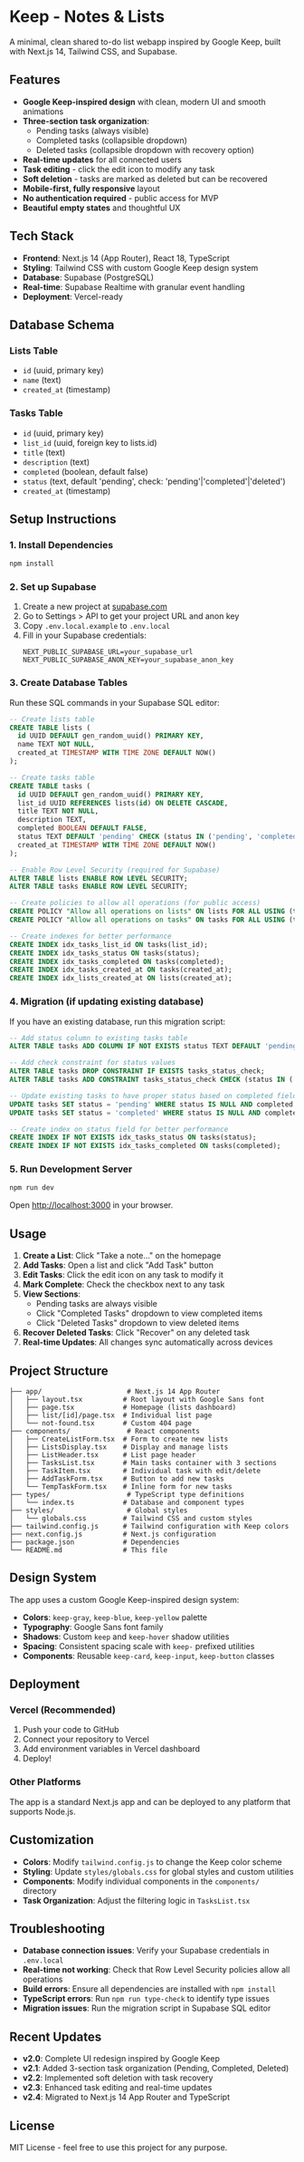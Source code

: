 # Keep - Notes & Lists

A minimal, clean shared to-do list webapp inspired by Google Keep, built with Next.js 14, Tailwind CSS, and Supabase.

## Features

- **Google Keep-inspired design** with clean, modern UI and smooth animations
- **Three-section task organization**:
  - Pending tasks (always visible)
  - Completed tasks (collapsible dropdown)
  - Deleted tasks (collapsible dropdown with recovery option)
- **Real-time updates** for all connected users
- **Task editing** - click the edit icon to modify any task
- **Soft deletion** - tasks are marked as deleted but can be recovered
- **Mobile-first, fully responsive** layout
- **No authentication required** - public access for MVP
- **Beautiful empty states** and thoughtful UX

## Tech Stack

- **Frontend**: Next.js 14 (App Router), React 18, TypeScript
- **Styling**: Tailwind CSS with custom Google Keep design system
- **Database**: Supabase (PostgreSQL)
- **Real-time**: Supabase Realtime with granular event handling
- **Deployment**: Vercel-ready

## Database Schema

### Lists Table
- `id` (uuid, primary key)
- `name` (text)
- `created_at` (timestamp)

### Tasks Table
- `id` (uuid, primary key)
- `list_id` (uuid, foreign key to lists.id)
- `title` (text)
- `description` (text)
- `completed` (boolean, default false)
- `status` (text, default 'pending', check: 'pending'|'completed'|'deleted')
- `created_at` (timestamp)

## Setup Instructions

### 1. Install Dependencies
```bash
npm install
```

### 2. Set up Supabase
1. Create a new project at [supabase.com](https://supabase.com)
2. Go to Settings > API to get your project URL and anon key
3. Copy `.env.local.example` to `.env.local`
4. Fill in your Supabase credentials:
   ```
   NEXT_PUBLIC_SUPABASE_URL=your_supabase_url
   NEXT_PUBLIC_SUPABASE_ANON_KEY=your_supabase_anon_key
   ```

### 3. Create Database Tables
Run these SQL commands in your Supabase SQL editor:

```sql
-- Create lists table
CREATE TABLE lists (
  id UUID DEFAULT gen_random_uuid() PRIMARY KEY,
  name TEXT NOT NULL,
  created_at TIMESTAMP WITH TIME ZONE DEFAULT NOW()
);

-- Create tasks table
CREATE TABLE tasks (
  id UUID DEFAULT gen_random_uuid() PRIMARY KEY,
  list_id UUID REFERENCES lists(id) ON DELETE CASCADE,
  title TEXT NOT NULL,
  description TEXT,
  completed BOOLEAN DEFAULT FALSE,
  status TEXT DEFAULT 'pending' CHECK (status IN ('pending', 'completed', 'deleted')),
  created_at TIMESTAMP WITH TIME ZONE DEFAULT NOW()
);

-- Enable Row Level Security (required for Supabase)
ALTER TABLE lists ENABLE ROW LEVEL SECURITY;
ALTER TABLE tasks ENABLE ROW LEVEL SECURITY;

-- Create policies to allow all operations (for public access)
CREATE POLICY "Allow all operations on lists" ON lists FOR ALL USING (true);
CREATE POLICY "Allow all operations on tasks" ON tasks FOR ALL USING (true);

-- Create indexes for better performance
CREATE INDEX idx_tasks_list_id ON tasks(list_id);
CREATE INDEX idx_tasks_status ON tasks(status);
CREATE INDEX idx_tasks_completed ON tasks(completed);
CREATE INDEX idx_tasks_created_at ON tasks(created_at);
CREATE INDEX idx_lists_created_at ON lists(created_at);
```

### 4. Migration (if updating existing database)
If you have an existing database, run this migration script:

```sql
-- Add status column to existing tasks table
ALTER TABLE tasks ADD COLUMN IF NOT EXISTS status TEXT DEFAULT 'pending';

-- Add check constraint for status values
ALTER TABLE tasks DROP CONSTRAINT IF EXISTS tasks_status_check;
ALTER TABLE tasks ADD CONSTRAINT tasks_status_check CHECK (status IN ('pending', 'completed', 'deleted'));

-- Update existing tasks to have proper status based on completed field
UPDATE tasks SET status = 'pending' WHERE status IS NULL AND completed = false;
UPDATE tasks SET status = 'completed' WHERE status IS NULL AND completed = true;

-- Create index on status field for better performance
CREATE INDEX IF NOT EXISTS idx_tasks_status ON tasks(status);
CREATE INDEX IF NOT EXISTS idx_tasks_completed ON tasks(completed);
```

### 5. Run Development Server
```bash
npm run dev
```

Open [http://localhost:3000](http://localhost:3000) in your browser.

## Usage

1. **Create a List**: Click "Take a note..." on the homepage
2. **Add Tasks**: Open a list and click "Add Task" button
3. **Edit Tasks**: Click the edit icon on any task to modify it
4. **Mark Complete**: Check the checkbox next to any task
5. **View Sections**: 
   - Pending tasks are always visible
   - Click "Completed Tasks" dropdown to view completed items
   - Click "Deleted Tasks" dropdown to view deleted items
6. **Recover Deleted Tasks**: Click "Recover" on any deleted task
7. **Real-time Updates**: All changes sync automatically across devices

## Project Structure

```
├── app/                     # Next.js 14 App Router
│   ├── layout.tsx          # Root layout with Google Sans font
│   ├── page.tsx            # Homepage (lists dashboard)
│   ├── list/[id]/page.tsx  # Individual list page
│   └── not-found.tsx       # Custom 404 page
├── components/              # React components
│   ├── CreateListForm.tsx  # Form to create new lists
│   ├── ListsDisplay.tsx    # Display and manage lists
│   ├── ListHeader.tsx      # List page header
│   ├── TasksList.tsx       # Main tasks container with 3 sections
│   ├── TaskItem.tsx        # Individual task with edit/delete
│   ├── AddTaskForm.tsx     # Button to add new tasks
│   └── TempTaskForm.tsx    # Inline form for new tasks
├── types/                   # TypeScript type definitions
│   └── index.ts            # Database and component types
├── styles/                  # Global styles
│   └── globals.css         # Tailwind CSS and custom styles
├── tailwind.config.js      # Tailwind configuration with Keep colors
├── next.config.js          # Next.js configuration
├── package.json            # Dependencies
└── README.md               # This file
```

## Design System

The app uses a custom Google Keep-inspired design system:

- **Colors**: `keep-gray`, `keep-blue`, `keep-yellow` palette
- **Typography**: Google Sans font family
- **Shadows**: Custom `keep` and `keep-hover` shadow utilities
- **Spacing**: Consistent spacing scale with `keep-` prefixed utilities
- **Components**: Reusable `keep-card`, `keep-input`, `keep-button` classes

## Deployment

### Vercel (Recommended)
1. Push your code to GitHub
2. Connect your repository to Vercel
3. Add environment variables in Vercel dashboard
4. Deploy!

### Other Platforms
The app is a standard Next.js app and can be deployed to any platform that supports Node.js.

## Customization

- **Colors**: Modify `tailwind.config.js` to change the Keep color scheme
- **Styling**: Update `styles/globals.css` for global styles and custom utilities
- **Components**: Modify individual components in the `components/` directory
- **Task Organization**: Adjust the filtering logic in `TasksList.tsx`

## Troubleshooting

- **Database connection issues**: Verify your Supabase credentials in `.env.local`
- **Real-time not working**: Check that Row Level Security policies allow all operations
- **Build errors**: Ensure all dependencies are installed with `npm install`
- **TypeScript errors**: Run `npm run type-check` to identify type issues
- **Migration issues**: Run the migration script in Supabase SQL editor

## Recent Updates

- **v2.0**: Complete UI redesign inspired by Google Keep
- **v2.1**: Added 3-section task organization (Pending, Completed, Deleted)
- **v2.2**: Implemented soft deletion with task recovery
- **v2.3**: Enhanced task editing and real-time updates
- **v2.4**: Migrated to Next.js 14 App Router and TypeScript

## License

MIT License - feel free to use this project for any purpose.
